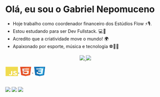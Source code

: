 # Olá, eu sou o Gabriel Nepomuceno

- Hoje trabalho como coordenador financeiro dos Estúdios Flow ⚡🎙️.
- Estou estudando para ser Dev Fullstack. 💻📲
- Acredito que a criatividade move o mundo! 🌍
- Apaixonado por esporte, música e tecnologia ⚽🎵📡

<div align="center">
  <a href="https://github.com/NepoGab">
  <img height="180em" src="https://github-readme-stats.vercel.app/api?username=NepoGab&show_icons=true&theme=dark&include_all_commits=true&count_private=true"/>
  <img height="180em" src="https://github-readme-stats.vercel.app/api/top-langs/?username=NepoGab&layout=compact&langs_count=7&theme=dark"/>
</div>
  
  <div style="display: inline_block"><br>
  <img align="center" alt="Rafa-Js" height="30" width="40" src="https://raw.githubusercontent.com/devicons/devicon/master/icons/javascript/javascript-plain.svg">
  <img align="center" alt="Rafa-HTML" height="30" width="40" src="https://raw.githubusercontent.com/devicons/devicon/master/icons/html5/html5-original.svg">
  <img align="center" alt="Rafa-CSS" height="30" width="40" src="https://raw.githubusercontent.com/devicons/devicon/master/icons/css3/css3-original.svg">
 
</div>
 <br><br>
 
<div> 
  <a href="https://instagram.com/nepo_gabriel" target="_blank"><img src="https://img.shields.io/badge/-Instagram-%23E4405F?style=for-the-badge&logo=instagram&logoColor=white" target="_blank"></a>
  <a href = "mailto:g.nepomuceno1995@gmail.com"><img src="https://img.shields.io/badge/-Gmail-%23333?style=for-the-badge&logo=gmail&logoColor=white" target="_blank"></a>
  <a href="https://www.linkedin.com/in/gabriel-nepomuceno-252721202/" target="_blank"><img src="https://img.shields.io/badge/-LinkedIn-%230077B5?style=for-the-badge&logo=linkedin&logoColor=white" target="_blank"></a> 
